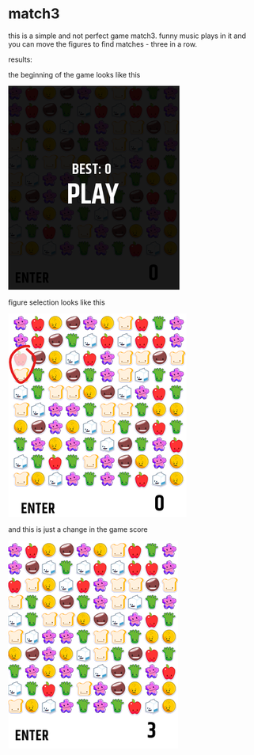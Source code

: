 # match3

this is a simple and not perfect game match3. funny music plays in it and you can move the figures to find matches - three in a row.

results: 

the beginning of the game looks like this

![](https://github.com/ajdivotf/match3/blob/master/results/start.png)

figure selection looks like this

![](https://github.com/ajdivotf/match3/blob/master/results/click%20on%20tile.png)

and this is just a change in the game score

![](https://github.com/ajdivotf/match3/blob/master/results/change%20score.png)
